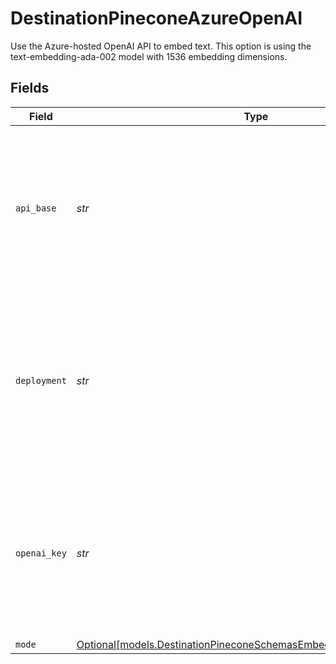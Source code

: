# DestinationPineconeAzureOpenAI

Use the Azure-hosted OpenAI API to embed text. This option is using the text-embedding-ada-002 model with 1536 embedding dimensions.


## Fields

| Field                                                                                                                              | Type                                                                                                                               | Required                                                                                                                           | Description                                                                                                                        | Example                                                                                                                            |
| ---------------------------------------------------------------------------------------------------------------------------------- | ---------------------------------------------------------------------------------------------------------------------------------- | ---------------------------------------------------------------------------------------------------------------------------------- | ---------------------------------------------------------------------------------------------------------------------------------- | ---------------------------------------------------------------------------------------------------------------------------------- |
| `api_base`                                                                                                                         | *str*                                                                                                                              | :heavy_check_mark:                                                                                                                 | The base URL for your Azure OpenAI resource.  You can find this in the Azure portal under your Azure OpenAI resource               | https://your-resource-name.openai.azure.com                                                                                        |
| `deployment`                                                                                                                       | *str*                                                                                                                              | :heavy_check_mark:                                                                                                                 | The deployment for your Azure OpenAI resource.  You can find this in the Azure portal under your Azure OpenAI resource             | your-resource-name                                                                                                                 |
| `openai_key`                                                                                                                       | *str*                                                                                                                              | :heavy_check_mark:                                                                                                                 | The API key for your Azure OpenAI resource.  You can find this in the Azure portal under your Azure OpenAI resource                |                                                                                                                                    |
| `mode`                                                                                                                             | [Optional[models.DestinationPineconeSchemasEmbeddingEmbeddingMode]](../models/destinationpineconeschemasembeddingembeddingmode.md) | :heavy_minus_sign:                                                                                                                 | N/A                                                                                                                                |                                                                                                                                    |